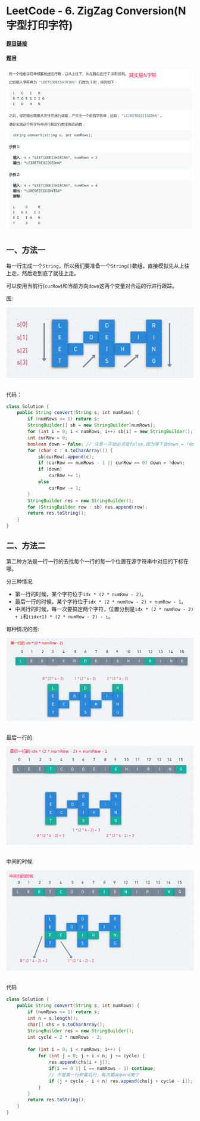 # LeetCode - 6. ZigZag Conversion(N字型打印字符)

#### [题目链接](https://leetcode.com/problems/zigzag-conversion/)

#### 题目

![6_t.png](images/6_t.png)

## 一、方法一

每一行生成一个`String`，所以我们要准备一个`String[]`数组。直接模拟先从上往上走，然后走到底了就往上走。

可以使用当前行(`curRow`)和当前方向`down`这两个变量对合适的行进行跟踪。

图:

<div align="center"><img src="images/6_s.png"></div><br>

代码：

```java
class Solution {
    public String convert(String s, int numRows) {
        if (numRows <= 1) return s;
        StringBuilder[] sb = new StringBuilder[numRows];
        for (int i = 0; i < numRows; i++) sb[i] = new StringBuilder();
        int curRow = 0;
        boolean down = false; // 注意一开始必须是false,因为等下会down = !down
        for (char c : s.toCharArray()) {
            sb[curRow].append(c);
            if (curRow == numRows - 1 || curRow == 0) down = !down;
            if (down)
                curRow += 1;
            else
                curRow -= 1;
        }
        StringBuilder res = new StringBuilder();
        for (StringBuilder row : sb) res.append(row);
        return res.toString();
    }
}
```

## 二、方法二


第二种方法是一行一行的去找每个一行的每一个位置在源字符串中对应的下标在哪。

分三种情况:

* 第一行的时候，某个字符位于`idx * (2 * numRow - 2)`。
* 最后一行的时候，某个字符位于`idx * (2 * numRow - 2) + numRow - 1`。
* 中间行的时候，每一次要搞定两个字符，位置分别是`idx * (2 * numRow - 2) + i`和`(idx+1) * (2 * numRow - 2) - i`。

每种情况的图:

<div align="center"><img src="images/6_s_2.png"></div><br>

最后一行的:

<div align="center"><img src="images/6_s_3.png"></div><br>

中间的时候:

<div align="center"><img src="images/6_s_4.png"></div><br>

代码

```java
class Solution {
    public String convert(String s, int numRows) {
        if (numRows <= 1) return s;
        int n = s.length();
        char[] chs = s.toCharArray();
        StringBuilder res = new StringBuilder();
        int cycle = 2 * numRows - 2;
 
        for (int i = 0; i < numRows; i++) {
            for (int j = 0; j + i < n; j += cycle) {
                res.append(chs[i + j]);
                if(i == 0 || i == numRows - 1) continue;
                // 不是第一行和最后行，每次要append两个
                if (j + cycle - i < n) res.append(chs[j + cycle - i]); //注意最后可能不足
            }
        }
        return res.toString();
    }
}
```

